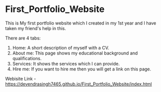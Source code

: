 # First_Portfolio_Website

This is My first portfolio website which I created in my 1st year and I have taken my friend's help in this.

There are 4 tabs:
1. Home: A short description of myself with a CV.
2. About me: This page shows my educational background and qualifications.
3. Services: It shows the services which I can provide.
4. Hire me: If you want to hire me then you will get a link on this page.

Webisite Link - https://devendrasingh7465.github.io/First_Portfolio_Website/index.html
